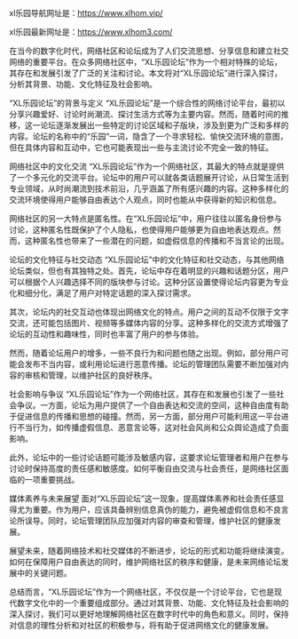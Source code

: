 

xl乐园导航网址是：https://www.xlhom.vip/

xl乐园最新网址是：https://www.xlhom3.com/

在当今的数字化时代，网络社区和论坛成为了人们交流思想、分享信息和建立社交网络的重要平台。在众多网络社区中，“XL乐园论坛”作为一个相对特殊的论坛，其存在和发展引发了广泛的关注和讨论。本文将对“XL乐园论坛”进行深入探讨，分析其背景、功能、文化特征及社会影响。

“XL乐园论坛”的背景与定义
“XL乐园论坛”是一个综合性的网络讨论平台，最初以分享兴趣爱好、讨论时尚潮流、探讨生活方式等为主要内容。然而，随着时间的推移，这一论坛逐渐发展出一些特定的讨论区域和子版块，涉及到更为广泛和多样的内容。论坛的名称中的“乐园”一词，隐含了一个寻求轻松、愉快交流环境的意图，但在具体内容和互动中，它也可能表现出一些与主流讨论不完全一致的特征。

网络社区中的文化交流
“XL乐园论坛”作为一个网络社区，其最大的特点就是提供了一个多元化的交流平台。论坛中的用户可以就各类话题展开讨论，从日常生活到专业领域，从时尚潮流到技术前沿，几乎涵盖了所有感兴趣的内容。这种多样化的交流环境使得用户能够自由表达个人观点，同时也能从中获得新的知识和信息。

网络社区的另一大特点是匿名性。在“XL乐园论坛”中，用户往往以匿名身份参与讨论，这种匿名性既保护了个人隐私，也使得用户能够更为自由地表达观点。然而，这种匿名性也带来了一些潜在的问题，如虚假信息的传播和不当言论的出现。

论坛的文化特征与社交动态
“XL乐园论坛”中的文化特征和社交动态，与其他网络论坛类似，但也有其独特之处。首先，论坛中存在着明显的兴趣和话题分区，用户可以根据个人兴趣选择不同的版块参与讨论。这种分区设置使得论坛内容更为专业化和细分化，满足了用户对特定话题的深入探讨需求。

其次，论坛内的社交互动也体现出网络文化的特点。用户之间的互动不仅限于文字交流，还可能包括图片、视频等多媒体内容的分享。这种多样化的交流方式增强了论坛的互动性和趣味性，同时也丰富了用户的参与体验。

然而，随着论坛用户的增多，一些不良行为和问题也随之出现。例如，部分用户可能会发布不当内容，或利用论坛进行恶意传播。论坛的管理团队需要不断加强对内容的审核和管理，以维护社区的良好秩序。

社会影响与争议
“XL乐园论坛”作为一个网络社区，其存在和发展也引发了一些社会争议。一方面，论坛为用户提供了一个自由表达和交流的空间，这种自由度有助于促进信息的传播和思想的碰撞。然而，另一方面，部分用户可能利用这一平台进行不当行为，如传播虚假信息、恶意言论等，这对社会风尚和公众舆论造成了负面影响。

此外，论坛中的一些讨论话题可能涉及敏感内容，这要求论坛管理者和用户在参与讨论时保持高度的责任感和敏感度。如何平衡自由交流与社会责任，是网络社区面临的一项重要挑战。

媒体素养与未来展望
面对“XL乐园论坛”这一现象，提高媒体素养和社会责任感显得尤为重要。作为用户，应该具备辨别信息真伪的能力，避免被虚假信息和不良言论所误导。同时，论坛管理团队应加强对内容的审查和管理，维护社区的健康发展。

展望未来，随着网络技术和社交媒体的不断进步，论坛的形式和功能将继续演变。如何在保障用户自由表达的同时，维护网络社区的秩序和健康，是未来网络论坛发展中的关键问题。

总结而言，“XL乐园论坛”作为一个网络社区，不仅仅是一个讨论平台，它也是现代数字文化中的一个重要组成部分。通过对其背景、功能、文化特征及社会影响的深入探讨，我们可以更好地理解网络社区在数字时代中的角色和意义。同时，保持对信息的理性分析和对社区的积极参与，将有助于促进网络文化的健康发展。
